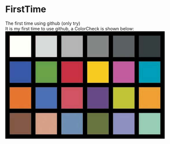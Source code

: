 # FirstTime
The first time using github (only try)  
It is my first time to use github, a ColorCheck is shown below:  
![Image text](https://github.com/deepxzy/FirstTime/blob/master/img/Color%20Checker.png)
